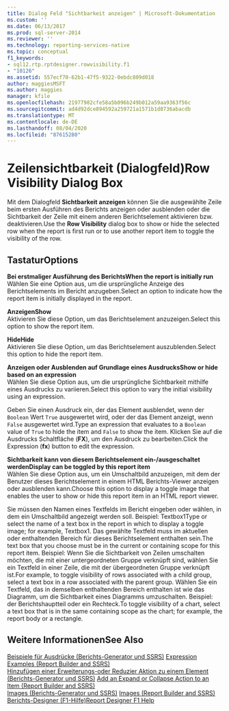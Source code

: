 ```yaml
---
title: Dialog Feld "Sichtbarkeit anzeigen" | Microsoft-Dokumentation
ms.custom: ''
ms.date: 06/13/2017
ms.prod: sql-server-2014
ms.reviewer: ''
ms.technology: reporting-services-native
ms.topic: conceptual
f1_keywords:
- sql12.rtp.rptdesigner.rowvisibility.f1
- "10126"
ms.assetid: 557ecf70-62b1-47f5-9322-0ebdc809d018
author: maggiesMSFT
ms.author: maggies
manager: kfile
ms.openlocfilehash: 21977982cfe58a5b096b249b012a59aa9363f56c
ms.sourcegitcommit: ad4d92dce894592a259721a1571b1d8736abacdb
ms.translationtype: MT
ms.contentlocale: de-DE
ms.lasthandoff: 08/04/2020
ms.locfileid: "87615280"
---
```

# <a name="row-visibility-dialog-box"></a><span data-ttu-id="7104a-102">Zeilensichtbarkeit (Dialogfeld)</span><span class="sxs-lookup"><span data-stu-id="7104a-102">Row Visibility Dialog Box</span></span>
  <span data-ttu-id="7104a-103">Mit dem Dialogfeld **Sichtbarkeit anzeigen** können Sie die ausgewählte Zeile beim ersten Ausführen des Berichts anzeigen oder ausblenden oder die Sichtbarkeit der Zeile mit einem anderen Berichtselement aktivieren bzw. deaktivieren.</span><span class="sxs-lookup"><span data-stu-id="7104a-103">Use the **Row Visibility** dialog box to show or hide the selected row when the report is first run or to use another report item to toggle the visibility of the row.</span></span>  
  
## <a name="options"></a><span data-ttu-id="7104a-104">Tastatur</span><span class="sxs-lookup"><span data-stu-id="7104a-104">Options</span></span>  
 <span data-ttu-id="7104a-105">**Bei erstmaliger Ausführung des Berichts**</span><span class="sxs-lookup"><span data-stu-id="7104a-105">**When the report is initially run**</span></span>  
 <span data-ttu-id="7104a-106">Wählen Sie eine Option aus, um die ursprüngliche Anzeige des Berichtselements im Bericht anzugeben.</span><span class="sxs-lookup"><span data-stu-id="7104a-106">Select an option to indicate how the report item is initially displayed in the report.</span></span>  
  
 <span data-ttu-id="7104a-107">**Anzeigen**</span><span class="sxs-lookup"><span data-stu-id="7104a-107">**Show**</span></span>  
 <span data-ttu-id="7104a-108">Aktivieren Sie diese Option, um das Berichtselement anzuzeigen.</span><span class="sxs-lookup"><span data-stu-id="7104a-108">Select this option to show the report item.</span></span>  
  
 <span data-ttu-id="7104a-109">**Hide**</span><span class="sxs-lookup"><span data-stu-id="7104a-109">**Hide**</span></span>  
 <span data-ttu-id="7104a-110">Aktivieren Sie diese Option, um das Berichtselement auszublenden.</span><span class="sxs-lookup"><span data-stu-id="7104a-110">Select this option to hide the report item.</span></span>  
  
 <span data-ttu-id="7104a-111">**Anzeigen oder Ausblenden auf Grundlage eines Ausdrucks**</span><span class="sxs-lookup"><span data-stu-id="7104a-111">**Show or hide based on an expression**</span></span>  
 <span data-ttu-id="7104a-112">Wählen Sie diese Option aus, um die ursprüngliche Sichtbarkeit mithilfe eines Ausdrucks zu variieren.</span><span class="sxs-lookup"><span data-stu-id="7104a-112">Select this option to vary the initial visibility using an expression.</span></span>  
  
 <span data-ttu-id="7104a-113">Geben Sie einen Ausdruck ein, der das Element ausblendet, wenn der `Boolean` Wert `True` ausgewertet wird, oder der das Element anzeigt, wenn `False` ausgewertet wird.</span><span class="sxs-lookup"><span data-stu-id="7104a-113">Type an expression that evaluates to a `Boolean` value of `True` to hide the item and `False` to show the item.</span></span> <span data-ttu-id="7104a-114">Klicken Sie auf die Ausdrucks Schaltfläche (**FX**), um den Ausdruck zu bearbeiten.</span><span class="sxs-lookup"><span data-stu-id="7104a-114">Click the Expression (**fx**) button to edit the expression.</span></span>  
  
 <span data-ttu-id="7104a-115">**Sichtbarkeit kann von diesem Berichtselement ein-/ausgeschaltet werden**</span><span class="sxs-lookup"><span data-stu-id="7104a-115">**Display can be toggled by this report item**</span></span>  
 <span data-ttu-id="7104a-116">Wählen Sie diese Option aus, um ein Umschaltbild anzuzeigen, mit dem der Benutzer dieses Berichtselement in einem HTML Berichts-Viewer anzeigen oder ausblenden kann.</span><span class="sxs-lookup"><span data-stu-id="7104a-116">Choose this option to display a toggle image that enables the user to show or hide this report item in an HTML report viewer.</span></span>  
  
 <span data-ttu-id="7104a-117">Sie müssen den Namen eines Textfelds im Bericht eingeben oder wählen, in dem ein Umschaltbild angezeigt werden soll. Beispiel: Textbox1</span><span class="sxs-lookup"><span data-stu-id="7104a-117">Type or select the name of a text box in the report in which to display a toggle image; for example, Textbox1.</span></span> <span data-ttu-id="7104a-118">Das gewählte Textfeld muss im aktuellen oder enthaltenden Bereich für dieses Berichtselement enthalten sein.</span><span class="sxs-lookup"><span data-stu-id="7104a-118">The text box that you choose must be in the current or containing scope for this report item.</span></span> <span data-ttu-id="7104a-119">Beispiel: Wenn Sie die Sichtbarkeit von Zeilen umschalten möchten, die mit einer untergeordneten Gruppe verknüpft sind, wählen Sie ein Textfeld in einer Zeile, die mit der übergeordneten Gruppe verknüpft ist.</span><span class="sxs-lookup"><span data-stu-id="7104a-119">For example, to toggle visibility of rows associated with a child group, select a text box in a row associated with the parent group.</span></span> <span data-ttu-id="7104a-120">Wählen Sie ein Textfeld, das in demselben enthaltenden Bereich enthalten ist wie das Diagramm, um die Sichtbarkeit eines Diagramms umzuschalten. Beispiel: der Berichtshauptteil oder ein Rechteck.</span><span class="sxs-lookup"><span data-stu-id="7104a-120">To toggle visibility of a chart, select a text box that is in the same containing scope as the chart; for example, the report body or a rectangle.</span></span>  
  
## <a name="see-also"></a><span data-ttu-id="7104a-121">Weitere Informationen</span><span class="sxs-lookup"><span data-stu-id="7104a-121">See Also</span></span>  
 <span data-ttu-id="7104a-122">[Beispiele für Ausdrücke &#40;Berichts-Generator und SSRS&#41;](report-design/expression-examples-report-builder-and-ssrs.md) </span><span class="sxs-lookup"><span data-stu-id="7104a-122">[Expression Examples &#40;Report Builder and SSRS&#41;](report-design/expression-examples-report-builder-and-ssrs.md) </span></span>  
 <span data-ttu-id="7104a-123">[Hinzufügen einer Erweiterungs-oder Reduzier Aktion zu einem Element &#40;Berichts-Generator und SSRS&#41;](report-design/add-an-expand-or-collapse-action-to-an-item-report-builder-and-ssrs.md) </span><span class="sxs-lookup"><span data-stu-id="7104a-123">[Add an Expand or Collapse Action to an Item &#40;Report Builder and SSRS&#41;](report-design/add-an-expand-or-collapse-action-to-an-item-report-builder-and-ssrs.md) </span></span>  
 <span data-ttu-id="7104a-124">[Images &#40;Berichts-Generator und SSRS&#41;](report-design/images-report-builder-and-ssrs.md) </span><span class="sxs-lookup"><span data-stu-id="7104a-124">[Images &#40;Report Builder and SSRS&#41;](report-design/images-report-builder-and-ssrs.md) </span></span>  
 [<span data-ttu-id="7104a-125">Berichts-Designer (F1-Hilfe)</span><span class="sxs-lookup"><span data-stu-id="7104a-125">Report Designer F1 Help</span></span>](tools/report-designer-f1-help.md)  
  
  
